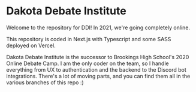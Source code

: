# Dakota Debate Institute
Welcome to the repository for DDI! In 2021, we're going completely online. 

This repository is coded in Next.js with Typescript and some SASS deployed on Vercel.

Dakota Debate Institute is the successor to Brookings High School's 2020 Online Debate Camp. I am the only coder on the team, so I handle everything from UX to authentication and the backend to the Discord bot integrations. There's a lot of moving parts, and you can find them all in the various branches of this repo :)
